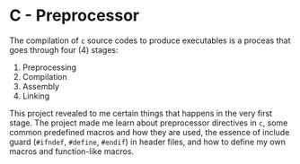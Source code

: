 # C - Preprocessor
The compilation of `c` source codes to produce executables is a proceas that goes through four (4) stages:
1. Preprocessing
2. Compilation
3. Assembly
4. Linking

This project revealed to me certain things that happens in the very first stage.
The project made me learn about preprocessor directives in `c`, some common predefined macros and how they are used, the essence of include guard (`#ifndef`, `#define`, `#endif`) in header files, and how to define my own macros and function-like macros.
